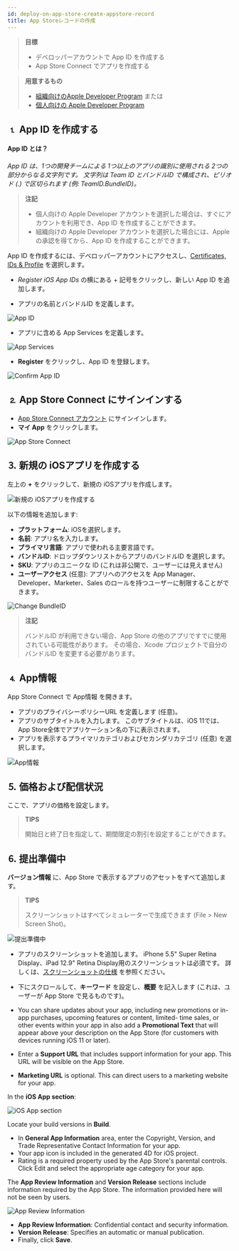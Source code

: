 ```yaml
---
id: deploy-on-app-store-create-appstore-record
title: App Storeレコードの作成
---
```


> **目標**
> 
> * デベロッパーアカウントで App ID を作成する
> * App Store Connect でアプリを作成する

> **用意するもの**
> 
> * [組織向けのApple Developer Program](../tutorials/developer-program/register-apple-developer-program-organization) または
> * [個人向けの Apple Developer Program](../tutorials/developer-program/register-apple-developer-program-individual)


## ⒈ App ID を作成する

#### App ID とは？

*App ID は、1つの開発チームによる 1つ以上のアプリの識別に使用される 2つの部分からなる文字列です。 文字列は Team ID とバンドルID で構成され、ピリオド (.) で区切られます (例: TeamID.BundleID)。*

> **注記**
> 
> * 個人向けの Apple Developer アカウントを選択した場合は、すぐにアカウントを利用でき、App ID を作成することができます。
> * 組織向けの Apple Developer アカウントを選択した場合には、Apple の承認を得てから、App ID を作成することができます。

App ID を作成するには、デベロッパーアカウントにアクセスし、[Certificates, IDs & Profile](https://developer.apple.com/account/ios/identifier/bundle) を選択します。

* *Register iOS App IDs* の横にある + 記号をクリックし、新しい App ID を追加します。

* アプリの名前とバンドルID を定義します。

![App ID](img/Developer-account-App-ID.png)

* アプリに含める App Services を定義します。

![App Services](img/App-Services-to-include.png)

* **Register** をクリックし、App ID を登録します。

![Confirm App ID](img/Confirm-App-ID.png)

## ⒉ App Store Connect にサインインする

* [App Store Connect アカウント](https://appstoreconnect.apple.com) にサインインします。
* **マイ App** をクリックします。

![App Store Connect](img/App-Store-Connect-home-page.png)

## ⒊ 新規の iOSアプリを作成する

左上の **+** をクリックして、新規の iOSアプリを作成します。

![新規の iOSアプリを作成する](img/Create-new-iOS-App.png)

以下の情報を追加します:

* **プラットフォーム**: iOSを選択します。
* **名前**: アプリ名を入力します。
* **プライマリ言語**: アプリで使われる主要言語です。
* **バンドルID**: ドロップダウンリストからアプリのバンドルID を選択します。
* **SKU**: アプリのユニークな ID (これは非公開で、ユーザーには見えません)
* **ユーザーアクセス** (任意): アプリへのアクセスを App Manager、Developer、Marketer、Sales のロールを持つユーザーに制限することができます。

![Change BundleID](img/Change-BundleID-Xcode-Project.png)

> **注記**
> 
> バンドルID が利用できない場合、App Store の他のアプリですでに使用されている可能性があります。 その場合、Xcode プロジェクトで自分のバンドルID を変更する必要があります。

## ⒋ App情報

App Store Connect で App情報 を開きます。

* アプリのプライバシーポリシーURL を定義します (任意)。
* アプリのサブタイトルを入力します。 このサブタイトルは、iOS 11では、App Store全体でアプリケーション名の下に表示されます。
* アプリを表示するプライマリカテゴリおよびセカンダリカテゴリ (任意) を選択します。

![App情報](img/App-Store-Connect-app-information.png)

## ⒌ 価格および配信状況

ここで、アプリの価格を設定します。

> **TIPS**
> 
> 開始日と終了日を指定して、期間限定の割引を設定することができます。

## ⒍ 提出準備中

**バージョン情報** に、App Store で表示するアプリのアセットをすべて追加します。

> **TIPS**
> 
> スクリーンショットはすべてシミュレーターで生成できます (File > New Screen Shot)。

![提出準備中](img/Prepare-for-submission-screenshot-description.png)

* アプリのスクリーンショットを追加します。 iPhone 5.5" Super Retina Display、iPad 12.9" Retina Display用のスクリーンショットは必須です。 詳しくは、[スクリーンショットの仕様](https://help.apple.com/app-store-connect/#/devd274dd925) を参照ください。

* 下にスクロールして、**キーワード** を設定し、**概要** を記入します (これは、ユーザーが App Store で見るものです)。
* You can share updates about your app, including new promotions or in-app purchases, upcoming features or content, limited- time sales, or other events within your app in also add a **Promotional Text** that will appear above your description on the App Store (for customers with devices running iOS 11 or later).
* Enter a **Support URL** that includes support information for your app. This URL will be visible on the App Store.
* **Marketing URL** is optional. This can direct users to a marketing website for your app.

In the **iOS App section**:

![iOS App section](img/Prepare-for-submission-build-icon.png)

Locate your build versions in **Build**.

* In **General App Information** area, enter the Copyright, Version, and Trade Representative Contact Information for your app.
* Your app icon is included in the generated 4D for iOS project.
* Rating is a required property used by the App Store's parental controls. Click Edit and select the appropriate age category for your app.

The **App Review Information** and **Version Release** sections include information required by the App Store. The information provided here will not be seen by users.

![App Review Information](img/Prepare-for-submission-review-information.png)

* **App Review Information**: Confidential contact and security information.
* **Version Release**: Specifies an automatic or manual publication.
* Finally, click **Save**.
